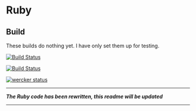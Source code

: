 Ruby
====

Build
-----
These builds do nothing yet. I have only set them up for testing.

[![Build Status](https://travis-ci.org/ClikeX/skyhook_ruby.svg?branch=develop)](https://travis-ci.org/ClikeX/skyhook_ruby)

[![Build Status](https://drone.io/github.com/ClikeX/skyhook_ruby/status.png)](https://drone.io/github.com/ClikeX/skyhook_ruby/latest)

[![wercker status](https://app.wercker.com/status/2ca0c33a26935baf4633a891512bced1/m "wercker status")](https://app.wercker.com/project/bykey/2ca0c33a26935baf4633a891512bced1)

---

***The Ruby code has been rewritten, this readme will be updated***

---
